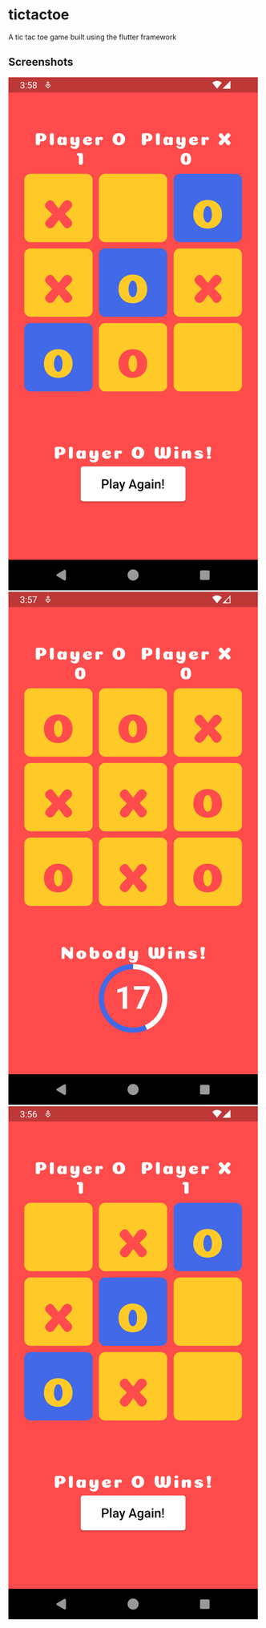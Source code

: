# tictactoe

A tic tac toe game built using the flutter framework

## Screenshots
![App screenshots](screenshots/Screenshot_1691749701.png)
![App screenshots](screenshots/Screenshot_1691749652.png)
![App screenshots](screenshots/Screenshot_1691749584.png)


